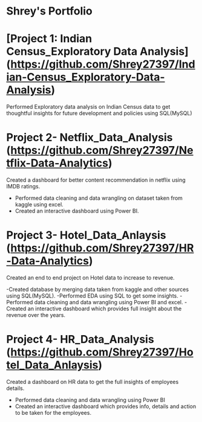 # Shrey's Portfolio
# [Project 1: Indian Census_Exploratory Data Analysis] (https://github.com/Shrey27397/Indian-Census_Exploratory-Data-Analysis)
Performed Exploratory data analysis on Indian Census data to get thoughtful insights for future development and policies using SQL(MySQL)

# Project 2- Netflix_Data_Analysis (https://github.com/Shrey27397/Netflix-Data-Analytics)
Created a dashboard for better content recommendation in netflix using IMDB ratings.

- Performed data cleaning and data wrangling on dataset taken from kaggle using excel.
- Created an interactive dashboard using Power BI.

# Project 3- Hotel_Data_Anlaysis (https://github.com/Shrey27397/HR-Data-Analytics)
Created an end to end project on Hotel data to increase to revenue.

-Created database by merging data taken from kaggle and other sources using SQL(MySQL).
-Performed EDA using SQL to get some insights.
-Performed data cleaning and data wrangling using Power BI and excel.
-Created an interactive dashboard which provides full insight about the revenue over the years.

# Project 4- HR_Data_Analysis (https://github.com/Shrey27397/Hotel_Data_Anlaysis)
Created a dashboard on HR data to get the full insights of employees details.

- Performed data cleaning and data wrangling using Power BI
- Created an interactive dashboard which provides info, details and action to be taken for the employees.
